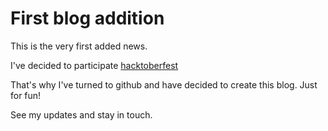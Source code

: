 First blog addition
===================
This is the very first added news.

I've decided to participate [hacktoberfest](https://hacktoberfest.digitalocean.com/)

That's why I've turned to github and have decided to create this blog. Just for fun!

See my updates and stay in touch. 